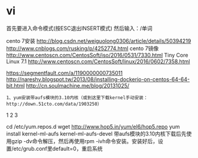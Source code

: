 # vi

首先要进入命令模式(按ESC退出INSERT模式)
然后输入：/单词

cento 7安装
http://blog.csdn.net/weiguolong0306/article/details/50394219
http://www.cnblogs.com/rusking/p/4252774.html
cento 7镜像
http://www.centoscn.com/CentosSoft/iso/2016/0531/7330.html
Tiny Core Linux 7.1
http://www.centoscn.com/CentosSoft/linux/2016/0602/7358.html

https://segmentfault.com/a/1190000000735011
http://nareshv.blogspot.tw/2013/08/installing-dockerio-on-centos-64-64-bit.html
http://cn.soulmachine.me/blog/20131025/


    1、yum安装带aufs模块的3.10内核（或到这里下载kernel手动安装：http://down.51cto.com/data/1903250）
1
2
3
	
cd /etc/yum.repos.d 
wget http://www.hop5.in/yum/el6/hop5.repo
yum install kernel-ml-aufs kernel-ml-aufs-devel
带aufs模块的3.10内核下载后先使用gzip -dv命令解压，然后再使用rpm -ivh命令安装。安装好后，设置/etc/grub.conf里default=0，重启系统
